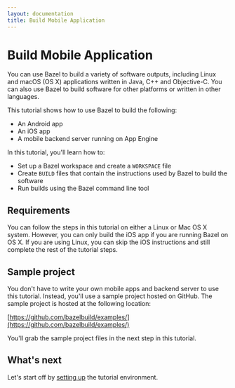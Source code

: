 ```yaml
---
layout: documentation
title: Build Mobile Application
---
```


# Build Mobile Application

You can use Bazel to build a variety of software outputs, including
Linux and macOS (OS X) applications written in Java, C++ and Objective-C. You can
also use Bazel to build software for other platforms or written in other
languages.

This tutorial shows how to use Bazel to build the following:

*   An Android app
*   An iOS app
*   A mobile backend server running on App Engine

In this tutorial, you'll learn how to:

*   Set up a Bazel workspace and create a `WORKSPACE` file
*   Create `BUILD` files that contain the instructions used by Bazel to build
    the software
*   Run builds using the Bazel command line tool

## Requirements

You can follow the steps in this tutorial on either a Linux or Mac OS X system.
However, you can only build the iOS app if you are running Bazel on OS X. If
you are using Linux, you can skip the iOS instructions and still complete
the rest of the tutorial steps.

## Sample project

You don't have to write your own mobile apps and backend server to use this
tutorial. Instead, you'll use a sample project hosted on GitHub. The sample
project is hosted at the following location:

[https://github.com/bazelbuild/examples/](https://github.com/bazelbuild/examples/)

You'll grab the sample project files in the next step in this tutorial.

## What's next

Let's start off by [setting up](environment.md) the tutorial environment.

